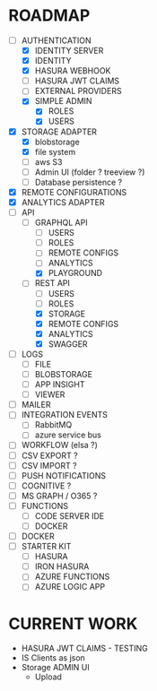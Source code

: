 ROADMAP
=======

- [ ] AUTHENTICATION
  - [x] IDENTITY SERVER
  - [x] IDENTITY
  - [x] HASURA WEBHOOK
  - [ ] HASURA JWT CLAIMS
  - [ ] EXTERNAL PROVIDERS
  - [x] SIMPLE ADMIN
    - [x] ROLES
    - [x] USERS
- [x] STORAGE ADAPTER
    - [x] blobstorage
    - [x] file system
    - [ ] aws S3
    - [ ] Admin UI (folder ? treeview ?)
    - [ ] Database persistence ?
- [x] REMOTE CONFIGURATIONS
- [x] ANALYTICS ADAPTER
- [ ] API
  - [ ] GRAPHQL API
    - [ ] USERS
    - [ ] ROLES
    - [ ] REMOTE CONFIGS
    - [ ] ANALYTICS
    - [x] PLAYGROUND
  - [ ] REST API
    - [ ] USERS
    - [ ] ROLES
    - [x] STORAGE
    - [x] REMOTE CONFIGS
    - [x] ANALYTICS
    - [x] SWAGGER
- [ ] LOGS
  - [ ] FILE
  - [ ] BLOBSTORAGE
  - [ ] APP INSIGHT
  - [ ] VIEWER
- [ ] MAILER
- [ ] INTEGRATION EVENTS
    - [ ] RabbitMQ
    - [ ] azure service bus
- [ ] WORKFLOW (elsa ?)
- [ ] CSV EXPORT ?
- [ ] CSV IMPORT ?
- [ ] PUSH NOTIFICATIONS
- [ ] COGNITIVE ?
- [ ] MS GRAPH / O365 ?
- [ ] FUNCTIONS
  - [ ] CODE SERVER IDE
  - [ ] DOCKER
- [ ] DOCKER
- [ ] STARTER KIT
  - [ ] HASURA
  - [ ] IRON HASURA
  - [ ] AZURE FUNCTIONS
  - [ ] AZURE LOGIC APP

CURRENT WORK
============

* HASURA JWT CLAIMS - TESTING
* IS Clients as json
* Storage ADMIN UI
  * Upload
